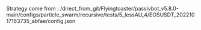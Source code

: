 Strategy come from : /direct_from_git/Flyingtoaster/passivbot_v5.8.0-main/configs/particle_swarm/recursive/tests/5_lessAU_4/EOSUSDT_20221017163735_abfae/config.json